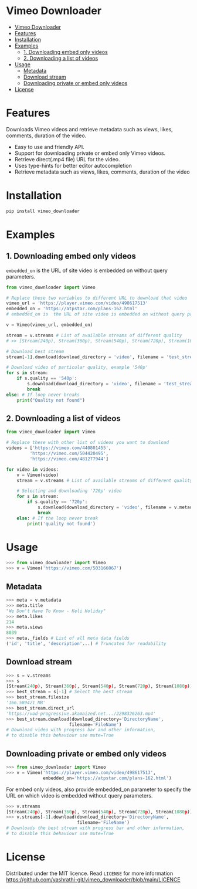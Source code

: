 # Vimeo Downloader  

- [Vimeo Downloader](#vimeo-downloader)
- [Features](#features)
- [Installation](#installation)
- [Examples](#examples)
	- [1. Downloading embed only videos](#1-downloading-embed-only-videos)
	- [2. Downloading a list of videos](#2-downloading-a-list-of-videos)
- [Usage](#usage)
	- [Metadata](#metadata)
	- [Download stream](#download-stream)
	- [Downloading private or embed only videos](#downloading-private-or-embed-only-videos)
- [License](#license)

# Features
Downloads Vimeo videos and retrieve metadata such as views, likes, comments, duration of the video.

* Easy to use and friendly API.
* Support for downloading private or embed only Vimeo videos.
* Retrieve direct(.mp4 file) URL for the video.
* Uses type-hints for better editor autocompletion
* Retrieve metadata such as views, likes, comments, duration of the video


# Installation

```bash
pip install vimeo_downloader
```

# Examples

## 1. Downloading embed only videos
`embedded_on` is  the URL of site video is embedded on without query parameters.
```python
from vimeo_downloader import Vimeo

# Replace these two variables to different URL to download that video
vimeo_url = 'https://player.vimeo.com/video/498617513'
embedded_on = 'https://atpstar.com/plans-162.html'
# embedded_on is  the URL of site video is embedded on without query parameters.

v = Vimeo(vimeo_url, embedded_on) 

stream = v.streams # List of available streams of different quality
# >> [Stream(240p), Stream(360p), Stream(540p), Stream(720p), Stream(1080p)]

# Download best stream
stream[-1].download(download_directory = 'video', filename = 'test_stream')

# Download video of particular quality, example '540p'
for s in stream:
	if s.quality == '540p':
		s.download(download_directory = 'video', filename = 'test_stream')
		break
else: # If loop never breaks
    print("Quality not found")
```
## 2. Downloading a list of videos
```python
from vimeo_downloader import Vimeo

# Replace these with other list of videos you want to download
videos = ['https://vimeo.com/440801455',
		 'https://vimeo.com/504420495',
		 'https://vimeo.com/481277944']

for video in videos:
	v = Vimeo(video)
	stream = v.streams # List of available streams of different quality

	# Selecting and downloading '720p' video
	for s in stream:
		if s.quality == '720p': 
			s.download(download_directory = 'video', filename = v.metadata.title)
			break
	else: # If the loop never break
		print('quality not found')
```
# Usage

```python
>>> from vimeo_downloader import Vimeo
>>> v = Vimeo('https://vimeo.com/503166067')
```
## Metadata
```python
>>> meta = v.metadata
>>> meta.title
"We Don't Have To Know - Keli Holiday"
>>> meta.likes
214
>>> meta.views
8039
>>> meta._fields # List of all meta data fields
('id', 'title', 'description'...) # Truncated for readability
```
## Download stream
```python
>>> s = v.streams
>>> s
[Stream(240p), Stream(360p), Stream(540p), Stream(720p), Stream(1080p)]
>>> best_stream = s[-1] # Select the best stream
>>> best_stream.filesize
'166.589421 MB'
>>> best_stream.direct_url
'https://vod-progressive.akamaized.net.../2298326263.mp4'
>>> best_stream.download(download_directory='DirectoryName',
                        filename='FileName')
# Download video with progress bar and other information,
# to disable this behaviour use mute=True
```
## Downloading private or embed only videos 
```python
>>> from vimeo_downloader import Vimeo
>>> v = Vimeo('https://player.vimeo.com/video/498617513',
              embedded_on='https://atpstar.com/plans-162.html') 
```
For embed only videos, also provide embedded_on parameter to specify the URL on which video is embedded without query parameters.
```python
>>> v.streams
[Stream(240p), Stream(360p), Stream(540p), Stream(720p), Stream(1080p)]
>>> v.streams[-1].download(download_directory='DirectoryName',
                           filename='FileName')
# Downloads the best stream with progress bar and other information, 
# to disable this behaviour use mute=True
```


# License
Distributed under the MIT licence. Read `LICENSE` for more information
https://github.com/yashrathi-git/vimeo_downloader/blob/main/LICENCE


